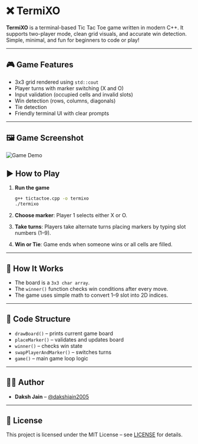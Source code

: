 
# ❌ TermiXO

**TermiXO** is a terminal-based Tic Tac Toe game written in modern C++. It supports two-player mode, clean grid visuals, and accurate win detection. Simple, minimal, and fun for beginners to code or play!

---

## 🎮 Game Features

- 3x3 grid rendered using `std::cout`
- Player turns with marker switching (X and O)
- Input validation (occupied cells and invalid slots)
- Win detection (rows, columns, diagonals)
- Tie detection
- Friendly terminal UI with clear prompts

---
## 🖼️ Game Screenshot

![Game Demo](https://github.com/user-attachments/assets/828c42c7-b830-4e96-86b9-cda012fbb005)


## ▶️ How to Play

1. **Run the game**
   ```bash
   g++ tictactoe.cpp -o termixo
   ./termixo
   ```

2. **Choose marker**: Player 1 selects either X or O.

3. **Take turns**: Players take alternate turns placing markers by typing slot numbers (1–9).

4. **Win or Tie**: Game ends when someone wins or all cells are filled.


---

## 🧠 How It Works

- The board is a `3x3 char array`.
- The `winner()` function checks win conditions after every move.
- The game uses simple math to convert 1–9 slot into 2D indices.

---

## 🧱 Code Structure

- `drawBoard()` – prints current game board
- `placeMarker()` – validates and updates board
- `winner()` – checks win state
- `swapPlayerAndMarker()` – switches turns
- `game()` – main game loop logic

---

## 👨‍💻 Author

- **Daksh Jain** – [@dakshjain2005](https://github.com/dakshjain2005)

---

## 📝 License

This project is licensed under the MIT License – see [LICENSE](../LICENSE) for details.
